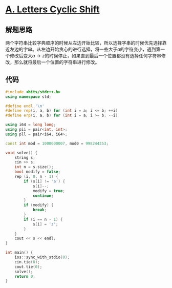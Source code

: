 # [A. Letters Cyclic Shift](https://codeforces.com/problemset/problem/708/A)

## 解题思路

两个字符串比较字典顺序的时候从左边开始比较，所以选择字串的时候优先选择靠近左边的字串。从左边开始贪心的进行选择，将一些大于$a$的字符变小，遇到第一个修改后变大$a \rightarrow z$的时候停止，如果直到最后一个位置都没有选择任何字符串修改，那么就将最后一个位置的字符串进行修改。

## 代码

```cpp
#include <bits/stdc++.h>
using namespace std;

#define endl '\n'
#define rep(i, a, b) for (int i = a; i <= b; ++i)
#define erp(i, a, b) for (int i = a; i >= b; --i)

using i64 = long long;
using pii = pair<int, int>;
using pll = pair<i64, i64>;

const int mod = 1000000007, mod0 = 998244353;

void solve() {
    string s;
    cin >> s;
    int n = s.size();
    bool modify = false;
    rep (i, 0, n - 1) {
        if (s[i] != 'a') {
            s[i]--;
            modify = true;
            continue;
        }
        if (modify) {
            break;
        }
        if (i == n - 1) {
            s[i] = 'z';
        }
    }
    cout << s << endl;
}

int main() {
    ios::sync_with_stdio(0);
    cin.tie(0);
    cout.tie(0);
    solve();
    return 0;
}
```
